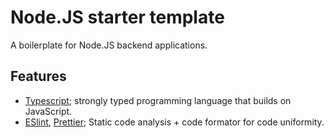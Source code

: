 # Node.JS starter template

A boilerplate for Node.JS backend applications.

## Features

- [Typescript](https://www.typescriptlang.org/); strongly typed programming language that builds on JavaScript.
- [ESlint](https://eslint.org/), [Prettier](https://prettier.io/); Static code analysis + code formator for code uniformity.
